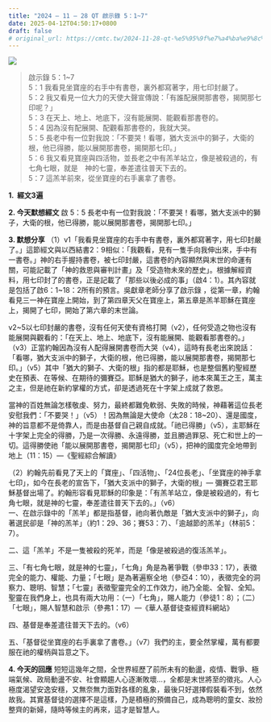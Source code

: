 ```yaml
---
title: "2024 – 11 – 28 QT 啟示錄 5：1~7"
date: 2025-04-12T04:50:17+0800
draft: false
# original_url: https://cmtc.tw/2024-11-28-qt-%e5%95%9f%e7%a4%ba%e9%8c%84-5%ef%bc%9a17
---
```


![](/images/qt.jpg)
> 啟示錄 5：1\~7  
> 5：1 我看見坐寶座的右手中有書卷，裏外都寫著字，用七印封嚴了。  
> 5：2 我又看見一位大力的天使大聲宣傳說：「有誰配展開那書卷，揭開那七印呢？」  
> 5：3 在天上、地上、地底下，沒有能展開、能觀看那書卷的。  
> 5：4 因為沒有配展開、配觀看那書卷的，我就大哭。  
> 5：5 長老中有一位對我說：「不要哭！看哪，猶大支派中的獅子，大衛的根，他已得勝，能以展開那書卷，揭開那七印。」  
> 5：6 我又看見寶座與四活物，並長老之中有羔羊站立，像是被殺過的，有七角七眼，就是　神的七靈，奉差遣往普天下去的。  
> 5：7 這羔羊前來，從坐寶座的右手裏拿了書卷。

**1.  經文3遍**

**2. 今天默想經文**
啟 5：5 長老中有一位對我說：「不要哭！看哪，猶大支派中的獅子，大衛的根，他已得勝，能以展開那書卷，揭開那七印。」

**3. 默想分享**
（1）v1「我看見坐寶座的右手中有書卷，裏外都寫著字，用七印封嚴了。」這節經文與以西結書2：9相似：「我觀看，見有一隻手向我伸出來，手中有一書卷。」神的右手握持書卷，被七印封嚴，這書卷的內容顯然與末世的命運有關，可能記載了「神的救恩與審判計畫」及「受造物未來的歷史」。根據解經資料，用七印封了的書卷，正是記載了「那些以後必成的事」（啟4：1）。其內容就是包括了啟6：1\~18：2所有的預言。吳獻章老師分享了啟示錄 ，從第一章，約翰看見三一神在寶座上開始，到了第四章天父在寶座上，第五章是羔羊耶穌在寶座上，揭開了七印，開始了第六章的末世論。

v2\~5以七印封嚴的書卷，沒有任何天使有資格打開（v2），任何受造之物也沒有能展開與觀看的：「在天上、地上、地底下，沒有能展開、能觀看那書卷的。」（v3）正當約翰因為沒有人配得展開書卷而大哭（v4），這時有長老出來說話：「看哪，猶大支派中的獅子，大衛的根，他已得勝，能以展開那書卷，揭開那七印。」（v5）其中「猶大的獅子、大衛的根」指的都是耶穌，也是整個舊約聖經歷史在預表、在等候、在期待的彌賽亞。耶穌是猶大的獅子，祂本來萬王之王，萬主之主，但是祂在新約掌權的方式，卻是透過死在十字架上成就了救恩。

當神的百姓無論怎樣敬虔、努力，最終都難免軟弱、失敗的時候，神藉著這位長老安慰我們：「不要哭！」（v5）！因為無論是大使命（太28：18\~20）、還是國度，神的旨意都不是倚靠人，而是由基督自己親自成就。「祂已得勝」（v5），主耶穌在十字架上完全的得勝，乃是一次得勝、永遠得勝，並且勝過罪惡、死亡和世上的一切。這得勝使祂「能以展開那書卷，揭開那七印」（v5），把神的國度完全地帶到地上（11：15）—《聖經綜合解讀》

（2）約翰先前看見了天上的「寶座」、「四活物」、「24位長老」、「坐寶座的神手拿七印」，如今在長老的宣告下，「猶大支派中的獅子，大衛的根」— 彌賽亞君王耶穌基督出場了。約翰形容看見耶穌的印象是：「有羔羊站立，像是被殺過的，有七角七眼，就是神的七靈，奉差遣往普天下去的。」（v6）  
一、在啟示錄中的「羔羊」都是指基督，祂向著仇敵是「猶大支派中的獅子」，向著選民卻是「神的羔羊」（約1：29、36；賽53：7）、「逾越節的羔羊」（林前5：7）。

二、這「羔羊」不是一隻被殺的死羊，而是「像是被殺過的復活羔羊」。

三、「有七角七眼，就是神的七靈」，「七角」角是為著爭戰（參申33：17），表徵完全的能力、權能、力量；「七眼」是為著遍察全地（參亞4：10），表徵完全的洞察力、聰明、智慧；「七靈」表徵聖靈完全的工作效力，祂乃全能、全智、全知。聖靈在我們身上，也具有兩大功用：（一）「七角」，賜人能力（參徒1：8）；（二）「七眼」，賜人智慧和啟示（參弗1：17）—《華人基督徒查經資料網站》

四、基督是奉差遣往普天下去的。（v6）

五、「基督從坐寶座的右手裏拿了書卷。」（v7）我們的主，要全然掌權，萬有都要服在祂的權柄與旨意之下。

**4. 今天的回應**
短短這幾年之間，全世界經歷了前所未有的動盪，疫情、戰爭、極端氣候、政局動盪不安、社會顯趨人心逐漸敗壞…，全都是末世將至的徵兆。人心極度渴望安逸安穩，又無奈無力面對各樣的亂象，最後只好選擇假裝看不到，依然故我。其實基督徒的選擇不是這樣，乃是積極的預備自己，成為聰明的童女、妝扮整齊的新婦，隨時等候主的再來，這才是智慧人。
